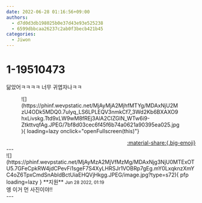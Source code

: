 ```yaml
---
date: 2022-06-28 01:16:56+09:00
authors:
  - d7d0d3db198025b0e37d43e93e525238
  - 6599dbbcaa26237c2ab0f3becb421b45
categories:
  - Jiwon
---
```


# 1-19510473

<div class="post-container" markdown="1">
<div class="content-container md-sidebar__scrollwrap" markdown="1">

닮았어ㅋㅋㅋㅋ 너무 귀엽자나ㅋㅋ
<figure markdown="1">
![](https://phinf.wevpstatic.net/MjAyMjA2MjhfMTYg/MDAxNjU2MzU4ODk5MDQ0.7ulyq_LS6LPLEQV3nmkCf7_3Wd2Kb6BXAXO9hxLivskg.Ttd9xLW9wM8fREj3AlA2CIZGlN_WTw6i9-ZtkttvqfAg.JPEG/7bf8d03cec6f45f6b74a0621a90395ea025.jpg){ loading=lazy onclick="openFullscreen(this)"}
</figure>


</div>
</div>

<div style="text-align: right;" markdown="1">
<a href="https://weverse.io/fromis9/fanpost/1-19510473" style="text-align: right;">:material-share:{.big-emoji}</a>
</div>
---

<div class="comments-container md-sidebar__scrollwrap" markdown="1">
<div class="comment" markdown="1">
<div class='id-container' markdown="1">
![](https://phinf.wevpstatic.net/MjAyMzA2MjVfMzMg/MDAxNjg3NjU0MTExOTU5.7GFeCpkRW4jdCPevFi1sgeF7S4XyLHRSJr1VOBRp7gEg.mY0LxqknzXmYC4oZ6TpxCmdSnAbldBctUiaEHQVjHkgg.JPEG/image.jpg?type=s72){ pfp loading=lazy }
**<span class="artist">지원</span>** <small>Jun 28 2022, 01:19</small><br>
</div>
<div class='comment-body' markdown="1">
엥 이거 먼 사진이야!!
</div>
</div>
</div>
---
